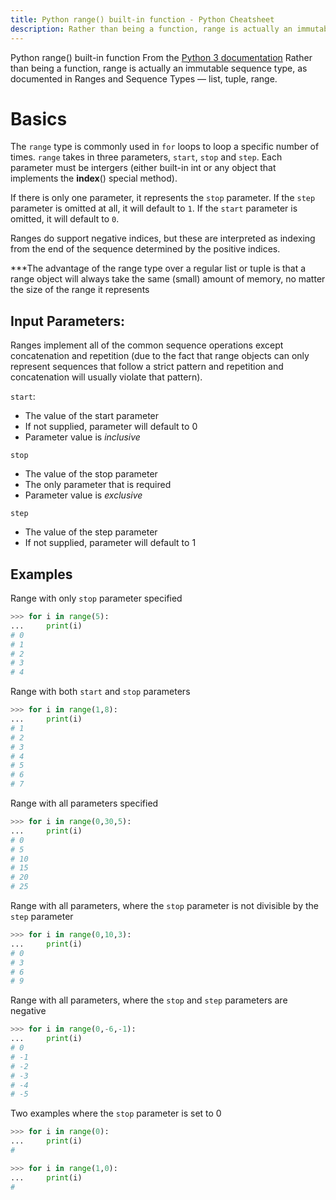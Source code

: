 ```yaml
---
title: Python range() built-in function - Python Cheatsheet
description: Rather than being a function, range is actually an immutable sequence type, as documented in Ranges and Sequence Types — list, tuple, range.
---
```


<base-title :title="frontmatter.title" :description="frontmatter.description">
Python range() built-in function
</base-title>

<base-disclaimer>
  <base-disclaimer-title>
    From the <a target="_blank" href="https://docs.python.org/3/library/functions.html#range">Python 3 documentation</a>
  </base-disclaimer-title>
  <base-disclaimer-content>
   Rather than being a function, range is actually an immutable sequence type, as documented in Ranges and Sequence Types — list, tuple, range.
  </base-disclaimer-content>
</base-disclaimer>

# Basics

The `range` type is commonly used in `for` loops to loop a specific number of times. `range` takes in three parameters, `start`, `stop` and `step`. Each parameter must be intergers (either built-in int or any object that implements the __index__() special method).

If there is only one parameter, it represents the `stop` parameter. If the `step` parameter is omitted at all, it will default to `1`. If the `start` parameter is omitted, it will default to `0`.

Ranges do support negative indices, but these are interpreted as indexing from the end of the sequence determined by the positive indices.

***The advantage of the range type over a regular list or tuple is that a range object will always take the same (small) amount of memory, no matter the size of the range it represents

## Input Parameters:

Ranges implement all of the common sequence operations except concatenation and repetition (due to the fact that range objects can only represent sequences that follow a strict pattern and repetition and concatenation will usually violate that pattern).

`start`:
- The value of the start parameter
- If not supplied, parameter will default to 0
- Parameter value is _inclusive_

`stop`
- The value of the stop parameter
- The only parameter that is required
- Parameter value is _exclusive_

`step`
- The value of the step parameter
- If not supplied, parameter will default to 1

## Examples

Range with only `stop` parameter specified
```python
>>> for i in range(5):
...     print(i)
# 0
# 1
# 2
# 3
# 4
```

Range with both `start` and `stop` parameters
```python
>>> for i in range(1,8):
...     print(i)
# 1
# 2
# 3
# 4
# 5
# 6
# 7
```

Range with all parameters specified
```python
>>> for i in range(0,30,5):
...     print(i)
# 0
# 5
# 10
# 15
# 20
# 25
```

Range with all parameters, where the `stop` parameter is not divisible by the `step` parameter
```python
>>> for i in range(0,10,3):
...     print(i)
# 0
# 3
# 6
# 9
```

Range with all parameters, where the `stop` and `step` parameters are negative
```python
>>> for i in range(0,-6,-1):
...     print(i)
# 0
# -1
# -2
# -3
# -4
# -5
```

Two examples where the `stop` parameter is set to 0
```python
>>> for i in range(0):
...     print(i)
#
```

```python
>>> for i in range(1,0):
...     print(i)
#
```
